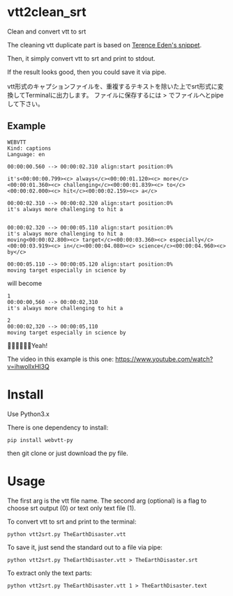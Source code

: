 # vtt2clean_srt
Clean and convert vtt to srt

The cleaning vtt duplicate part is based on [Terence Eden's snippet](https://shkspr.mobi/blog/2018/09/convert-webvtt-to-a-transcript-using-python/).

Then, it simply convert vtt to srt and print to stdout.

If the result looks good, then you could save it via pipe.

vtt形式のキャプションファイルを、重複するテキストを除いた上でsrt形式に変換してTerminalに出力します。
ファイルに保存するには > でファイルへとpipeして下さい。

## Example 

```
WEBVTT
Kind: captions
Language: en

00:00:00.560 --> 00:00:02.310 align:start position:0%
 
it's<00:00:00.799><c> always</c><00:00:01.120><c> more</c><00:00:01.360><c> challenging</c><00:00:01.839><c> to</c><00:00:02.000><c> hit</c><00:00:02.159><c> a</c>

00:00:02.310 --> 00:00:02.320 align:start position:0%
it's always more challenging to hit a
 

00:00:02.320 --> 00:00:05.110 align:start position:0%
it's always more challenging to hit a
moving<00:00:02.800><c> target</c><00:00:03.360><c> especially</c><00:00:03.919><c> in</c><00:00:04.080><c> science</c><00:00:04.960><c> by</c>

00:00:05.110 --> 00:00:05.120 align:start position:0%
moving target especially in science by
```

will become

```
1
00:00:00,560 --> 00:00:02,310
it's always more challenging to hit a

2
00:00:02,320 --> 00:00:05,110
moving target especially in science by
```
🕺🏼🕺🏼🕺🏼Yeah!

The video in this example is this one:
https://www.youtube.com/watch?v=ihwoIlxHI3Q

# Install

Use Python3.x

There is one dependency to install:

    pip install webvtt-py

then git clone or just download the py file.

# Usage

The first arg is the vtt file name.
The second arg (optional) is a flag to choose srt output (0) 
or text only text file (1).

To convert vtt to srt and print to the terminal:

    python vtt2srt.py TheEarthDisaster.vtt

To save it, just send the standard out to a file via pipe:

    python vtt2srt.py TheEarthDisaster.vtt > TheEarthDisaster.srt

To extract only the text parts:

    python vtt2srt.py TheEarthDisaster.vtt 1 > TheEarthDisaster.text
